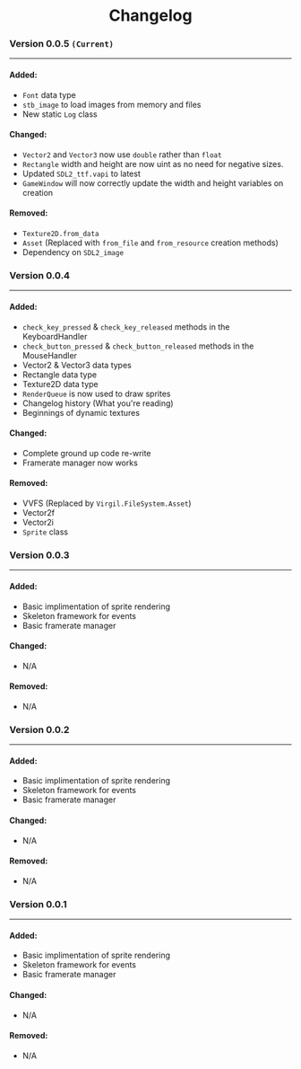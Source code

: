 <h1 align="center">Changelog</h1>

### Version 0.0.5 `(Current)`
---
#### Added:
- `Font` data type
- `stb_image` to load images from memory and files
- New static `Log` class

#### Changed:
- `Vector2` and `Vector3` now use `double` rather than `float`
- `Rectangle` width and height are now uint as no need for negative sizes.
- Updated `SDL2_ttf.vapi` to latest
- `GameWindow` will now correctly update the width and height variables on creation

#### Removed:
- `Texture2D.from_data`
- `Asset` (Replaced with `from_file` and `from_resource` creation methods)
- Dependency on `SDL2_image`


 ### Version 0.0.4
---
#### Added:
- `check_key_pressed` & `check_key_released` methods in the KeyboardHandler
- `check_button_pressed` & `check_button_released` methods in the MouseHandler
- Vector2 & Vector3 data types
- Rectangle data type
- Texture2D data type
- `RenderQueue` is now used to draw sprites
- Changelog history (What you're reading)
- Beginnings of dynamic textures

#### Changed:
- Complete ground up code re-write
- Framerate manager now works

#### Removed:
- VVFS (Replaced by `Virgil.FileSystem.Asset`)
- Vector2f
- Vector2i
- `Sprite` class



### Version 0.0.3
---
#### Added:
- Basic implimentation of sprite rendering
- Skeleton framework for events
- Basic framerate manager

#### Changed:
- N/A

#### Removed:
- N/A



### Version 0.0.2
---
#### Added:
- Basic implimentation of sprite rendering
- Skeleton framework for events
- Basic framerate manager

#### Changed:
- N/A

#### Removed:
- N/A



### Version 0.0.1
---
#### Added:
- Basic implimentation of sprite rendering
- Skeleton framework for events
- Basic framerate manager

#### Changed:
- N/A

#### Removed:
- N/A
